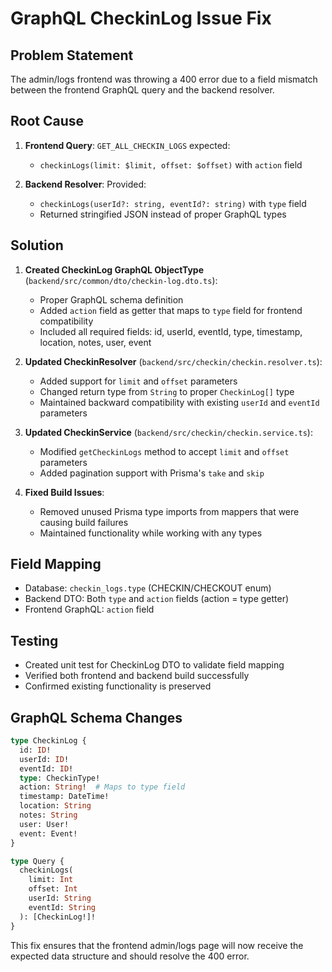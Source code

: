 # GraphQL CheckinLog Issue Fix

## Problem Statement
The admin/logs frontend was throwing a 400 error due to a field mismatch between the frontend GraphQL query and the backend resolver.

## Root Cause
1. **Frontend Query**: `GET_ALL_CHECKIN_LOGS` expected:
   - `checkinLogs(limit: $limit, offset: $offset)` with `action` field
   
2. **Backend Resolver**: Provided:
   - `checkinLogs(userId?: string, eventId?: string)` with `type` field
   - Returned stringified JSON instead of proper GraphQL types

## Solution
1. **Created CheckinLog GraphQL ObjectType** (`backend/src/common/dto/checkin-log.dto.ts`):
   - Proper GraphQL schema definition
   - Added `action` field as getter that maps to `type` field for frontend compatibility
   - Included all required fields: id, userId, eventId, type, timestamp, location, notes, user, event

2. **Updated CheckinResolver** (`backend/src/checkin/checkin.resolver.ts`):
   - Added support for `limit` and `offset` parameters
   - Changed return type from `String` to proper `CheckinLog[]` type
   - Maintained backward compatibility with existing `userId` and `eventId` parameters

3. **Updated CheckinService** (`backend/src/checkin/checkin.service.ts`):
   - Modified `getCheckinLogs` method to accept `limit` and `offset` parameters
   - Added pagination support with Prisma's `take` and `skip`

4. **Fixed Build Issues**:
   - Removed unused Prisma type imports from mappers that were causing build failures
   - Maintained functionality while working with any types

## Field Mapping
- Database: `checkin_logs.type` (CHECKIN/CHECKOUT enum)
- Backend DTO: Both `type` and `action` fields (action = type getter)
- Frontend GraphQL: `action` field

## Testing
- Created unit test for CheckinLog DTO to validate field mapping
- Verified both frontend and backend build successfully
- Confirmed existing functionality is preserved

## GraphQL Schema Changes
```graphql
type CheckinLog {
  id: ID!
  userId: ID!
  eventId: ID!
  type: CheckinType!
  action: String!  # Maps to type field
  timestamp: DateTime!
  location: String
  notes: String
  user: User!
  event: Event!
}

type Query {
  checkinLogs(
    limit: Int
    offset: Int
    userId: String
    eventId: String
  ): [CheckinLog!]!
}
```

This fix ensures that the frontend admin/logs page will now receive the expected data structure and should resolve the 400 error.